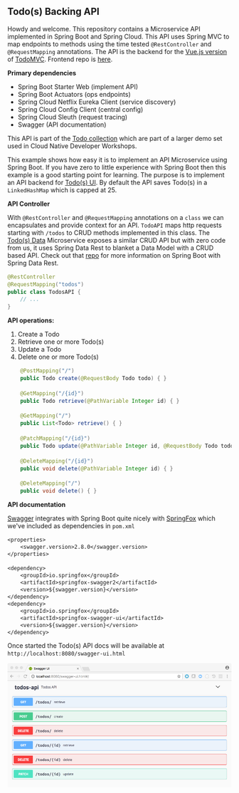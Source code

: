 ## Todo(s) Backing API

Howdy and welcome.  This repository contains a Microservice API implemented in Spring Boot and Spring Cloud.  This API uses Spring MVC to map endpoints to methods using the time tested ``@RestController`` and ``@RequestMapping`` annotations.  The API is the backend for the [Vue.js version](http://todomvc.com/examples/vue/) of [TodoMVC](http://todomvc.com/).  Frontend repo is [here](https://github.com/corbtastik/todos-ui).

**Primary dependencies**

* Spring Boot Starter Web (implement API)
* Spring Boot Actuators (ops endpoints)
* Spring Cloud Netflix Eureka Client (service discovery)
* Spring Cloud Config Client (central config)
* Spring Cloud Sleuth (request tracing)
* Swagger (API documentation)

This API is part of the [Todo collection](https://github.com/corbtastik/todo-ecosystem) which are part of a larger demo set used in Cloud Native Developer Workshops.

This example shows how easy it is to implement an API Microservice using Spring Boot.  If you have zero to little experience with Spring Boot then this example is a good starting point for learning.  The purpose is to implement an API backend for [Todo(s) UI](https://github.com/corbtastik/todos-ui).  By default the API saves Todo(s) in a ``LinkedHashMap`` which is capped at 25.

**API Controller**

With ``@RestController`` and ``@RequestMapping`` annotations on a ``class`` we can encapsulates and provide context for an API.  ``TodoAPI`` maps http requests starting with `/todos` to CRUD methods implemented in this class.  The [Todo(s) Data](https://github.com/corbtastik/todos-data) Microservice exposes a similar CRUD API but with zero code from us, it uses Spring Data Rest to blanket a Data Model with a CRUD based API.  Check out that [repo](https://github.com/corbtastik/todos-data) for more information on Spring Boot with Spring Data Rest.

```java
@RestController
@RequestMapping("todos")
public class TodosAPI {
    // ...
}
```

**API operations:**

1. Create a Todo
2. Retrieve one or more Todo(s)
3. Update a Todo
4. Delete one or more Todo(s)

```java
    @PostMapping("/")
    public Todo create(@RequestBody Todo todo) { }

    @GetMapping("/{id}")
    public Todo retrieve(@PathVariable Integer id) { }

    @GetMapping("/")
    public List<Todo> retrieve() { }

    @PatchMapping("/{id}")
    public Todo update(@PathVariable Integer id, @RequestBody Todo todo) { }    

    @DeleteMapping("/{id}")
    public void delete(@PathVariable Integer id) { }

    @DeleteMapping("/")
    public void delete() { }
```

**API documentation**

[Swagger](https://swagger.io/) integrates with Spring Boot quite nicely with [SpringFox](http://springfox.github.io/springfox/) which we've included as dependencies in ``pom.xml``

```
<properties>
    <swagger.version>2.8.0</swagger.version>
</properties>

<dependency>
    <groupId>io.springfox</groupId>
    <artifactId>springfox-swagger2</artifactId>
    <version>${swagger.version}</version>
</dependency>
<dependency>
    <groupId>io.springfox</groupId>
    <artifactId>springfox-swagger-ui</artifactId>
    <version>${swagger.version}</version>
</dependency>
```

Once started the Todo(s) API docs will be available at ``http://localhost:8080/swagger-ui.html``

<p align="center">
    <img width="600" src="https://github.com/corbtastik/todos-images/raw/master/todos-api/todos-api-swagger.png">
</p>




